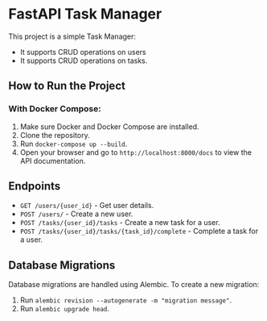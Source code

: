 
# FastAPI Task Manager

This project is a simple Task Manager: 
* It supports CRUD operations on users 
* It supports CRUD operations on tasks.

## How to Run the Project

### With Docker Compose:

1. Make sure Docker and Docker Compose are installed.
2. Clone the repository.
3. Run `docker-compose up --build`.
4. Open your browser and go to `http://localhost:8000/docs` to view the API documentation.

## Endpoints

* `GET /users/{user_id}` - Get user details.
* `POST /users/` - Create a new user.
* `POST /tasks/{user_id}/tasks` - Create a new task for a user.
* `POST /tasks/{user_id}/tasks/{task_id}/complete` - Complete a task for a user.

## Database Migrations

Database migrations are handled using Alembic. To create a new migration:

1. Run `alembic revision --autogenerate -m "migration message"`.
2. Run `alembic upgrade head`.
